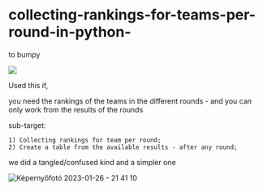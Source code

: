 # collecting-rankings-for-teams-per-round-in-python-
to bumpy 

![](https://komarev.com/ghpvc/?username=ambrusza&style=for-the-badge&color=green)

Used this if,

you need the rankings of the teams in the different rounds - and you can only work from the results of the rounds


  sub-target: 

    1) Collecting rankings for team per round;  
    2) Create a table from the available results - after any round;
    
we did a tangled/confused kind and a simpler one



![Képernyőfotó 2023-01-26 - 21 41 10](https://user-images.githubusercontent.com/66861232/214945919-54a1bc47-1107-43bb-b1f2-72b16744dbb9.png)
